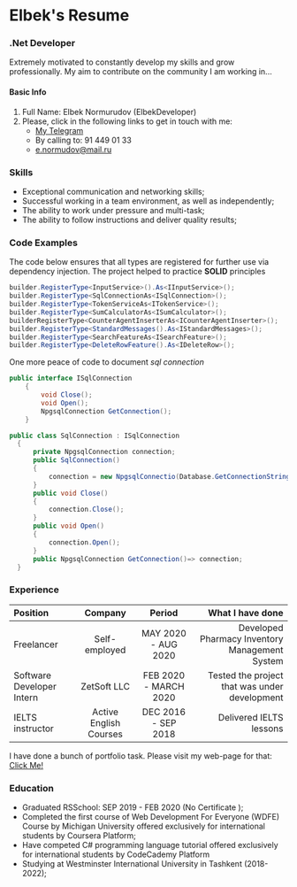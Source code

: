 # Elbek's Resume

### .Net Developer

Extremely motivated to
constantly develop my skills
and grow professionally. My
aim to contribute on the
community I am working in...

#### Basic Info

1. Full Name: Elbek Normurudov (ElbekDeveloper)
2. Please, click in the following links to get in touch with me:
   - [My Telegram](https://t.me/sochiquzmanager)
   - By calling to: 91 449 01 33
   - e.normudov@mail.ru

### Skills

- Exceptional communication and networking skills;
- Successful working in a team environment, as well as independently;
- The ability to work under pressure and multi-task;
- The ability to follow instructions and deliver quality results;

### Code Examples

The code below ensures that all types are registered for further use via dependency injection.
The project helped to practice **SOLID** principles

```csharp
builder.RegisterType<InputService>().As<IInputService>();
builder.RegisterType<SqlConnectionAs<ISqlConnection>();
builder.RegisterType<TokenServiceAs<ITokenService>();
builder.RegisterType<SumCalculatorAs<ISumCalculator>();
builderRegisterType<CounterAgentInserterAs<ICounterAgentInserter>();
builder.RegisterType<StandardMessages().As<IStandardMessages>();
builder.RegisterType<SearchFeatureAs<ISearchFeature>();
builder.RegisterType<DeleteRowFeature().As<IDeleteRow>();

```

One more peace of code to document _sql connection_

```csharp
public interface ISqlConnection
    {
        void Close();
        void Open();
        NpgsqlConnection GetConnection();
    }
```

```csharp
public class SqlConnection : ISqlConnection
  {
      private NpgsqlConnection connection;
      public SqlConnection()
      {
          connection = new NpgsqlConnectio(Database.GetConnectionString());
      }
      public void Close()
      {
          connection.Close();
      }
      public void Open()
      {
          connection.Open();
      }
      public NpgsqlConnection GetConnection()=> connection;
  }
```

### Experience

| Position                  |        Company         |        Period         |                           **What I have done** |
| :------------------------ | :--------------------: | :-------------------: | ---------------------------------------------: |
| Freelancer                |     Self-employed      |  MAY 2020 - AUG 2020  | Developed Pharmacy Inventory Management System |
| Software Developer Intern |      ZetSoft LLC       | FEB 2020 - MARCH 2020 |  Tested the project that was under development |
| IELTS instructor          | Active English Courses |  DEC 2016 - SEP 2018  |                        Delivered IELTS lessons |

I have done a bunch of portfolio task. Please visit my web-page for that:
[Click Me!](elbek.engineer)

### Education

- Graduated RSSchool: SEP 2019 - FEB 2020 (No Certificate );
- Completed the first course of Web Development For Everyone (WDFE) Course by Michigan University offered exclusively for international students by Coursera Platform;
- Have competed C# programming language tutorial offered exclusively for international students by CodeCademy Platform
- Studying at Westminster International University in Tashkent (2018-2022);
